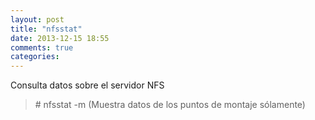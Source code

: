 ```yaml
---
layout: post
title: "nfsstat"
date: 2013-12-15 18:55
comments: true
categories: 
---
```

Consulta datos sobre el servidor NFS

>\# nfsstat -m (Muestra datos de los puntos de montaje sólamente)

